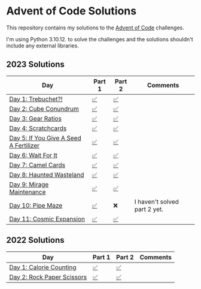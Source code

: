# Advent of Code Solutions

This repository contains my solutions to the [Advent of Code](https://adventofcode.com/) challenges.

I'm using Python 3.10.12. to solve the challenges and the solutions shouldn't include any external libraries.

## 2023 Solutions

| Day | Part 1 | Part 2 | Comments |
| --- | ------ | ------ | -------- |
| [Day 1: Trebuchet?!](https://adventofcode.com/2023/day/1) | [✅](2023/day1/part--1.py) | [✅](2023/day1/part-2.py) | |
| [Day 2: Cube Conundrum](https://adventofcode.com/2023/day/2) | [✅](2023/day2/part-1.py) | [✅](2023/day2/part-2.py) | |
| [Day 3: Gear Ratios](https://adventofcode.com/2023/day/3) | [✅](2023/day3/part-1.py) | [✅](2023/day3/part-2.py) | |
| [Day 4: Scratchcards](https://adventofcode.com/2023/day/4) | [✅](2023/day4/part-1.py) | [✅](2023/day4/part-2.py) | |
| [Day 5: If You Give A Seed A Fertilizer](https://adventofcode.com/2023/day/5) | [✅](2023/day5/part-1.py) | [✅](2023/day5/part-2.py) | |
| [Day 6: Wait For It](https://adventofcode.com/2023/day/6) | [✅](2023/day6/part-1.py) | [✅](2023/day6/part-2.py) | |
| [Day 7: Camel Cards](https://adventofcode.com/2023/day/7) | [✅](2023/day7/part-1.py) | [✅](2023/day7/part-2.py) | |
| [Day 8: Haunted Wasteland](https://adventofcode.com/2023/day/8) | [✅](2023/day8/part-1.py) | [✅](2023/day8/part-2.py) | |
| [Day 9: Mirage Maintenance](https://adventofcode.com/2023/day/9) | [✅](2023/day9/part-1.py) | [✅](2023/day9/part-2.py) | |
| [Day 10: Pipe Maze](https://adventofcode.com/2023/day/10) | [✅](2023/day10/part-1.py) | ❌ | I haven't solved part 2 yet. |
| [Day 11: Cosmic Expansion](https://adventofcode.com/2023/day/11) | [✅](2023/day11/part-1.py) | [✅](2023/day11/part-2.py) | |

## 2022 Solutions

| Day | Part 1 | Part 2 | Comments |
| --- | ------ | ------ | -------- |
| [Day 1: Calorie Counting](https://adventofcode.com/2022/day/1) | [✅](2022/day1/main.py) | [✅](2022/day1/main.py) | |
| [Day 2: Rock Paper Scissors](https://adventofcode.com/2022/day/2) | [✅](2022/day2/main.py) | [✅](2022/day2/main.py) | |
